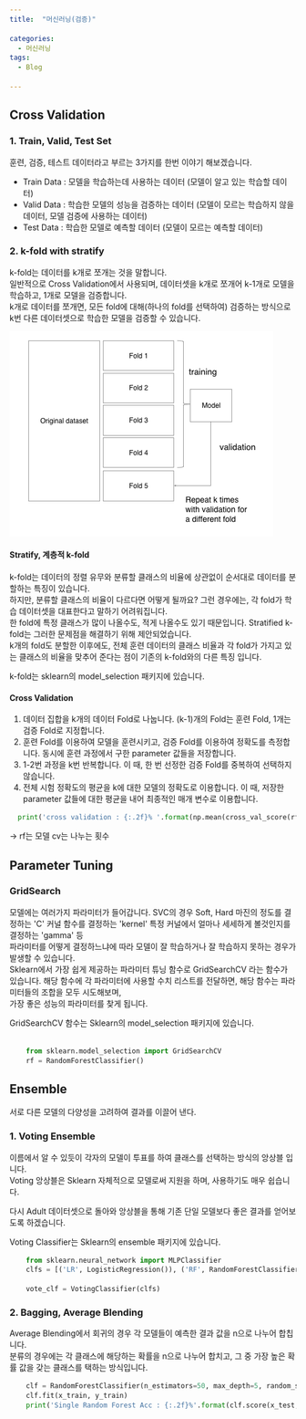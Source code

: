 ```yaml
---
title:  "머신러닝(검증)"

categories:
  - 머신러닝
tags:
  - Blog

---
```


## Cross Validation

### 1. Train, Valid, Test Set

훈련, 검증, 테스트 데이터라고 부르는 3가지를 한번 이야기 해보겠습니다.<br>
* Train Data : 모델을 학습하는데 사용하는 데이터 (모델이 알고 있는 학습할 데이터)
* Valid Data : 학습한 모델의 성능을 검증하는 데이터 (모델이 모르는 학습하지 않을 데이터, 모델 검증에 사용하는 데이터)
* Test Data : 학습한 모델로 예측할 데이터 (모델이 모르는 예측할 데이터)

### 2. k-fold with stratify

k-fold는 데이터를 k개로 쪼개는 것을 말합니다. <br>
일반적으로 Cross Validation에서 사용되며, 데이터셋을 k개로 쪼개어 k-1개로 모델을 학습하고, 1개로 모델을 검증합니다. <br>
k개로 데이터를 쪼개면, 모든 fold에 대해(하나의 fold를 선택하여) 검증하는 방식으로 k번 다른 데이터셋으로 학습한 모델을 검증할 수 있습니다.


![GitHub Logo](/image/kfold.png)

#### Stratify, 계층적 k-fold

k-fold는 데이터의 정렬 유무와 분류할 클래스의 비율에 상관없이 순서대로 데이터를 분할하는 특징이 있습니다.<br>
하지만, 분류할 클래스의 비율이 다르다면 어떻게 될까요? 그런 경우에는, 각 fold가 학습 데이터셋을 대표한다고 말하기 어려워집니다.<br>
한 fold에 특정 클래스가 많이 나올수도, 적게 나올수도 있기 때문입니다. Stratified k-fold는 그러한 문제점을 해결하기 위해 제안되었습니다.<br>
k개의 fold도 분할한 이후에도, 전체 훈련 데이터의 클래스 비율과 각 fold가 가지고 있는 클래스의 비율을 맞추어 준다는 점이 기존의 k-fold와의 다른 특징 입니다.

k-fold는 sklearn의 model_selection 패키지에 있습니다.

#### Cross Validation

1. 데이터 집합을 k개의 데이터 Fold로 나눕니다.
(k-1)개의 Fold는 훈련 Fold, 1개는 검증 Fold로 지정합니다.
2. 훈련 Fold를 이용하여 모델을 훈련시키고, 검증 Fold를 이용하여 정확도를 측정합니다.
동시에 훈련 과정에서 구한 parameter 값들을 저장합니다.
3. 1-2번 과정을 k번 반복합니다.
이 때, 한 번 선정한 검증 Fold를 중복하여 선택하지 않습니다.
4. 전체 시험 정확도의 평균을 k에 대한 모델의 정확도로 이용합니다.
이 때, 저장한 parameter 값들에 대한 평균을 내어 최종적인 매개 변수로 이용합니다.

```python
  print('cross validation : {:.2f}% '.format(np.mean(cross_val_score(rf,kf_data,kf_label,cv=5))*100))
```
-> rf는 모델 cv는 나누는 횟수

## Parameter Tuning

### GridSearch 

모델에는 여러가지 파라미터가 들어갑니다. SVC의 경우 Soft, Hard 마진의 정도를 결정하는 'C' 커널 함수를 결정하는 'kernel' 특정 커널에서 얼마나 세세하게 볼것인지를 결정하는 'gamma' 등 <br>
파라미터를 어떻게 결정하느냐에 따라 모델이 잘 학습하거나 잘 학습하지 못하는 경우가 발생할 수 있습니다. <br>
Sklearn에서 가장 쉽게 제공하는 파라미터 튜닝 함수로 GridSearchCV 라는 함수가 있습니다. 해당 함수에 각 파라미터에 사용할 수치 리스트를 전달하면, 해당 함수는 파라미터들의 조합을 모두 시도해보며,<br>
가장 좋은 성능의 파라미터를 찾게 됩니다. 

GridSearchCV 함수는 Sklearn의 model_selection 패키지에 있습니다.<br>

```python

    from sklearn.model_selection import GridSearchCV
    rf = RandomForestClassifier()

 ```

## Ensemble

서로 다른 모델의 다양성을 고려하여 결과를 이끌어 낸다.

### 1. Voting Ensemble

이름에서 알 수 있듯이 각자의 모델이 투표를 하여 클래스를 선택하는 방식의 앙상블 입니다. <br>
Voting 앙상블은 Sklearn 자체적으로 모델로써 지원을 하며, 사용하기도 매우 쉽습니다. <br>

다시 Adult 데이터셋으로 돌아와 앙상블을 통해 기존 단일 모델보다 좋은 결과를 얻어보도록 하겠습니다.

Voting Classifier는 Sklearn의 ensemble 패키지에 있습니다.

```python
    from sklearn.neural_network import MLPClassifier
    clfs = [('LR', LogisticRegression()), ('RF', RandomForestClassifier(max_depth=5)), ('MLP', MLPClassifier()) ]

    vote_clf = VotingClassifier(clfs)   
```

### 2. Bagging, Average Blending

 Average Blending에서 회귀의 경우 각 모델들이 예측한 결과 값을 n으로 나누어 합칩니다.<br>
분류의 경우에는 각 클래스에 해당하는 확률을 n으로 나누어 합치고, 그 중 가장 높은 확률 값을 갖는 클래스를 택하는 방식입니다. 


```python
    clf = RandomForestClassifier(n_estimators=50, max_depth=5, random_state=2019)
    clf.fit(x_train, y_train)
    print('Single Random Forest Acc : {:.2f}%'.format(clf.score(x_test, y_test)*100))
```
